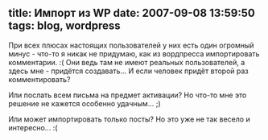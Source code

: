 title: Импорт из WP
date: 2007-09-08 13:59:50
tags: blog, wordpress
----


При всех плюсах настоящих пользователей у них есть один огромный минус - что-то я никак не придумаю, как из вордпресса импортировать комментарии. :( Они ведь там не имеют реальных пользователей, а здесь мне - придётся создавать... И если человек придёт второй раз комментировать?

Или послать всем письма на предмет активации? Но что-то мне это решение не кажется особенно удачным... ;)

Или может импортировать только посты? Но это уже не так весело и интересно... :(
